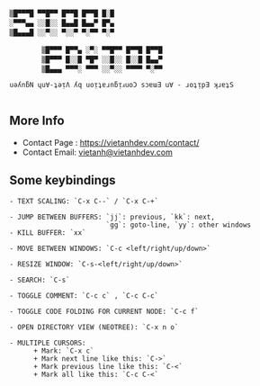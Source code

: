 ~~~

▒█▀▀▀█ ▀▀█▀▀ █▀▀█ █▀▀█ █░█ 　 
░▀▀▀▄▄ ░░█░░ █▄▄█ █▄▄▀ █▀▄ 　 
▒█▄▄▄█ ░░▀░░ ▀░░▀ ▀░▀▀ ▀░▀ 　 

　 　 　 ▒█▀▀▀ █▀▀▄ ░▀░ ▀▀█▀▀ █▀▀█ █▀▀█ 
　 　 　 ▒█▀▀▀ █░░█ ▀█▀ ░░█░░ █░░█ █▄▄▀ 
　 　 　 ▒█▄▄▄ ▀▀▀░ ▀▀▀ ░░▀░░ ▀▀▀▀ ▀░▀▀ 

uǝʎnƃN ɥu∀-ʇǝᴉɅ ʎq uoᴉʇɐɹnƃᴉⅎuoϽ sɔɐɯƎ u∀ - ɹoʇᴉpƎ ʞɹɐʇS
  
~~~

## More Info

  - Contact Page : https://vietanhdev.com/contact/
  - Contact Email: vietanh@vietanhdev.com

## Some keybindings

    - TEXT SCALING: `C-x C--` / `C-x C-+`
    
    - JUMP BETWEEN BUFFERS: `jj`: previous, `kk`: next,
                            `gg`: goto-line, `yy`: other windows
    - KILL BUFFER: `xx`
    
    - MOVE BETWEEN WINDOWS: `C-c <left/right/up/down>`
    
    - RESIZE WINDOW: `C-s-<left/right/up/down>`
    
    - SEARCH: `C-s`
    
    - TOGGLE COMMENT: `C-c c` , `C-c C-c`
    
    - TOGGLE CODE FOLDING FOR CURRENT NODE: `C-c f`
    
    - OPEN DIRECTORY VIEW (NEOTREE): `C-x n o`
    
    - MULTIPLE CURSORS:
          + Mark: `C-x c`
          + Mark next line like this: `C->`
          + Mark previous line like this: `C-<`
          + Mark all like this: `C-c C-<`

